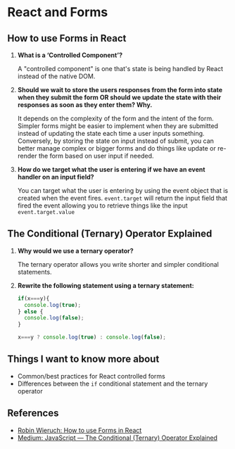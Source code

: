 # React and Forms

## How to use Forms in React

1. **What is a ‘Controlled Component’?**

    A "controlled component" is one that's state is being handled by React instead of the native DOM.

2. **Should we wait to store the users responses from the form into state when they submit the form OR should we update the state with their responses as soon as they enter them? Why.**

    It depends on the complexity of the form and the intent of the form. Simpler forms might be easier to implement when they are submitted instead of updating the state each time a user inputs something. Conversely, by storing the state on input instead of submit, you can better manage complex or bigger forms and do things like update or re-render the form based on user input if needed.

3. **How do we target what the user is entering if we have an event handler on an input field?**

    You can target what the user is entering by using the event object that is created when the event fires. `event.target` will return the input field that fired the event allowing you to retrieve things like the input `event.target.value`

## The Conditional (Ternary) Operator Explained

1. **Why would we use a ternary operator?**

    The ternary operator allows you write shorter and simpler conditional statements.

2. **Rewrite the following statement using a ternary statement:**

    ```javascript
    if(x===y){
      console.log(true);
    } else {
      console.log(false);
    }
    ```

    ```javascript
    x===y ? console.log(true) : console.log(false);
    ```

## Things I want to know more about

- Common/best practices for React controlled forms
- Differences between the `if` conditional statement and the ternary operator

## References

- [Robin Wieruch: How to use Forms in React](https://www.robinwieruch.de/react-form/)
- [Medium: JavaScript — The Conditional (Ternary) Operator Explained](https://codeburst.io/javascript-the-conditional-ternary-operator-explained-cac7218beeff)
